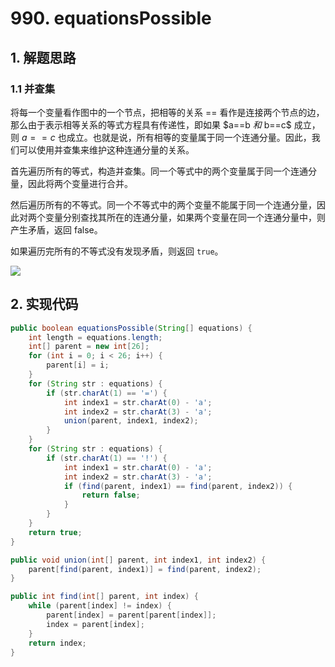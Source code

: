 # 990. equationsPossible

## 1. 解题思路

### 1.1 并查集

将每一个变量看作图中的一个节点，把相等的关系 == 看作是连接两个节点的边，那么由于表示相等关系的等式方程具有传递性，即如果 $a==b $和$ b==c$ 成立，则 $a==c$ 也成立。也就是说，所有相等的变量属于同一个连通分量。因此，我们可以使用并查集来维护这种连通分量的关系。

首先遍历所有的等式，构造并查集。同一个等式中的两个变量属于同一个连通分量，因此将两个变量进行合并。

然后遍历所有的不等式。同一个不等式中的两个变量不能属于同一个连通分量，因此对两个变量分别查找其所在的连通分量，如果两个变量在同一个连通分量中，则产生矛盾，返回 false。

如果遍历完所有的不等式没有发现矛盾，则返回 `true`。

![](https://assets.leetcode-cn.com/solution-static/990/990_fig1.gif)

## 2. 实现代码

```java
public boolean equationsPossible(String[] equations) {
    int length = equations.length;
    int[] parent = new int[26];
    for (int i = 0; i < 26; i++) {
        parent[i] = i;
    }
    for (String str : equations) {
        if (str.charAt(1) == '=') {
            int index1 = str.charAt(0) - 'a';
            int index2 = str.charAt(3) - 'a';
            union(parent, index1, index2);
        }
    }
    for (String str : equations) {
        if (str.charAt(1) == '!') {
            int index1 = str.charAt(0) - 'a';
            int index2 = str.charAt(3) - 'a';
            if (find(parent, index1) == find(parent, index2)) {
                return false;
            }
        }
    }
    return true;
}

public void union(int[] parent, int index1, int index2) {
    parent[find(parent, index1)] = find(parent, index2);
}

public int find(int[] parent, int index) {
    while (parent[index] != index) {
        parent[index] = parent[parent[index]];
        index = parent[index];
    }
    return index;
}
```

